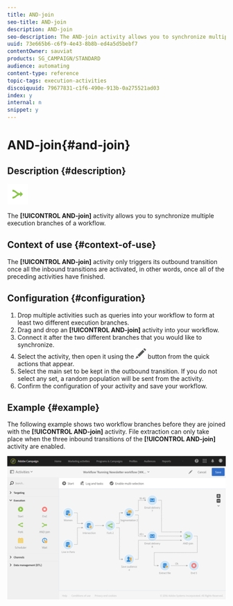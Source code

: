 ```yaml
---
title: AND-join
seo-title: AND-join
description: AND-join
seo-description: The AND-join activity allows you to synchronize multiple execution branches of a workflow.
uuid: 73e665b6-c6f9-4e43-8b8b-ed4a5d5bebf7
contentOwner: sauviat
products: SG_CAMPAIGN/STANDARD
audience: automating
content-type: reference
topic-tags: execution-activities
discoiquuid: 79677831-c1f6-490e-913b-0a275521ad03
index: y
internal: n
snippet: y
---
```


# AND-join{#and-join}

## Description {#description}

![](assets/and_join.png)

The **[!UICONTROL AND-join]** activity allows you to synchronize multiple execution branches of a workflow.

## Context of use {#context-of-use}

The **[!UICONTROL AND-join]** activity only triggers its outbound transition once all the inbound transitions are activated, in other words, once all of the preceding activities have finished.

## Configuration {#configuration}

1. Drop multiple activities such as queries into your workflow to form at least two different execution branches.
1. Drag and drop an **[!UICONTROL AND-join]** activity into your workflow.
1. Connect it after the two different branches that you would like to synchronize.
1. Select the activity, then open it using the ![](assets/edit_darkgrey-24px.png) button from the quick actions that appear.
1. Select the main set to be kept in the outbound transition. If you do not select any set, a random population will be sent from the activity.
1. Confirm the configuration of your activity and save your workflow.

## Example {#example}

The following example shows two workflow branches before they are joined with the **[!UICONTROL AND-join]** activity. File extraction can only take place when the three inbound transitions of the **[!UICONTROL AND-join]** activity are enabled.

![](assets/wkf_and-join_example.png)


